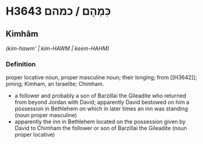 # H3643 כִּמְהָם / כמהם

## Kimhâm

_(kim-hawm' | kim-HAWM | keem-HAHM)_

### Definition

proper locative noun, proper masculine noun; their longing; from [[H3642]]; pining; Kimham, an Israelite; Chimham.

- a follower and probably a son of Barzillai the Gileadite who returned from beyond Jordan with David; apparently David bestowed on him a possession in Bethlehem on which in later times an inn was standing (noun proper masculine)
- apparently the inn in Bethlehem located on the possession given by David to Chimham the follower or son of Barzillai the Gileadite (noun proper locative)
